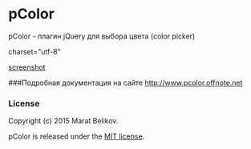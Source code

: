 # pColor
pColor - плагин jQuery для выбора цвета (color picker)

charset="utf-8"

[screenshot](http://pcolor.offnote.net/screenshot.png)


###Подробная документация на сайте 
http://www.pcolor.offnote.net

### License

Copyright (c) 2015 Marat Belikov.

pColor is released under the [MIT license](https://github.com/offnote/pColor/blob/master/LICENSE.md).

